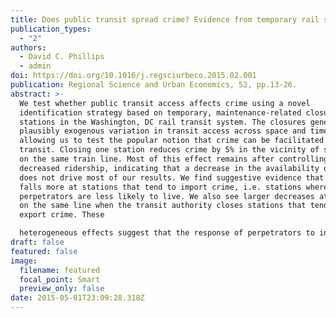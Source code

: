 ```yaml
---
title: Does public transit spread crime? Evidence from temporary rail station closures
publication_types:
  - "2"
authors:
  - David C. Phillips
  - admin
doi: https://doi.org/10.1016/j.regsciurbeco.2015.02.001
publication: Regional Science and Urban Economics, 52, pp.13-26.
abstract: >-
  We test whether public transit access affects crime using a novel
  identification strategy based on temporary, maintenance-related closures of
  stations in the Washington, DC rail transit system. The closures generate
  plausibly exogenous variation in transit access across space and time,
  allowing us to test the popular notion that crime can be facilitated by public
  transit. Closing one station reduces crime by 5% in the vicinity of stations
  on the same train line. Most of this effect remains after controlling for
  decreased ridership, indicating that a decrease in the availability of victims
  does not drive most of our results. We find suggestive evidence that crime
  falls more at stations that tend to import crime, i.e. stations where
  perpetrators are less likely to live. We also see larger decreases at stations
  on the same line when the transit authority closes stations that tend to
  export crime. These 

  heterogeneous effects suggest that the response of perpetrators to increased transportation costs contributes to the decrease in crime.
draft: false
featured: false
image:
  filename: featured
  focal_point: Smart
  preview_only: false
date: 2015-05-01T23:09:28.318Z
---
```

